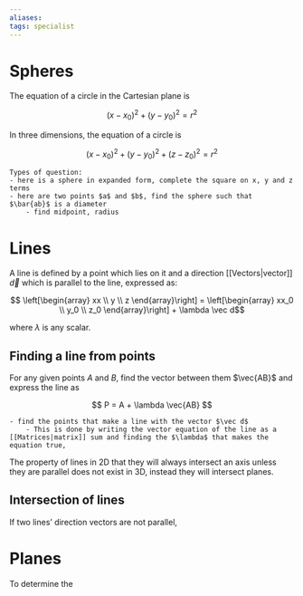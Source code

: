 ```yaml
---
aliases: 
tags: specialist
---
```

# Spheres

The equation of a circle in the Cartesian plane is

$$ (x-x_0)^2 + (y-y_0)^2 = r^2 $$

In three dimensions, the equation of a circle is

$$ (x-x_0)^2 + (y-y_0)^2 + (z-z_0)^2 = r^2 $$

```ad-question
Types of question:
- here is a sphere in expanded form, complete the square on x, y and z terms
- here are two points $a$ and $b$, find the sphere such that $\bar{ab}$ is a diameter
	- find midpoint, radius
```

# Lines

A line is defined by a point which lies on it and a direction [[Vectors|vector]] $\vec d$ which is parallel to the line, expressed as:

$$ \left[\begin{array} xx \\ y \\ z \end{array}\right] = \left[\begin{array} xx_0 \\ y_0 \\ z_0 \end{array}\right] + \lambda \vec d$$

where $\lambda$ is any scalar.

## Finding a line from points

For any given points $A$ and $B$, find the vector between them $\vec{AB}$ and express the line as

$$ P = A + \lambda \vec{AB} $$
```ad-question
- find the points that make a line with the vector $\vec d$
	- This is done by writing the vector equation of the line as a [[Matrices|matrix]] sum and finding the $\lambda$ that makes the equation true, 
```

The property of lines in 2D that they will always intersect an axis unless they are parallel does not exist in 3D, instead they will intersect planes.

## Intersection of lines
If two lines’ direction vectors are not parallel, 

# Planes

To determine the 
